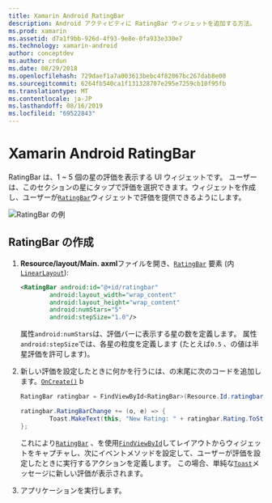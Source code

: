 ```yaml
---
title: Xamarin Android RatingBar
description: Android アクティビティに RatingBar ウィジェットを追加する方法。
ms.prod: xamarin
ms.assetid: d7a1f9bb-926d-4f93-9e8e-0fa933e330e7
ms.technology: xamarin-android
author: conceptdev
ms.author: crdun
ms.date: 08/29/2018
ms.openlocfilehash: 729daef1a7a003613bebc4f82067bc267dab8e00
ms.sourcegitcommit: 6264fb540ca1f131328707e295e7259cb10f95fb
ms.translationtype: MT
ms.contentlocale: ja-JP
ms.lasthandoff: 08/16/2019
ms.locfileid: "69522843"
---
```

# <a name="xamarinandroid-ratingbar"></a>Xamarin Android RatingBar

RatingBar は、1 ~ 5 個の星の評価を表示する UI ウィジェットです。 ユーザーは、このセクションの星にタップで評価を選択できます。ウィジェットを作成し、ユーザーが[`RatingBar`](xref:Android.Widget.RatingBar)ウィジェットで評価を提供できるようにします。

![RatingBar の例](ratingbar-images/01-ratingbar.png)


## <a name="creating-a-ratingbar"></a>RatingBar の作成

1. **Resource/layout/Main. axml**ファイルを開き、[`RatingBar`](xref:Android.Widget.RatingBar)
   要素 (内[`LinearLayout`](xref:Android.Widget.LinearLayout)):

    ```xml
    <RatingBar android:id="@+id/ratingbar"
            android:layout_width="wrap_content"
            android:layout_height="wrap_content"
            android:numStars="5"
            android:stepSize="1.0"/>
    ```
   属性`android:numStars`は、評価バーに表示する星の数を定義します。 属性`android:stepSize`では、各星の粒度を定義します (たとえば`0.5` 、の値は半星評価を許可します)。

2. 新しい評価を設定したときに何かを行うには、の末尾に次のコードを追加します。[`OnCreate()`](xref:Android.App.Activity.OnCreate*)
   b

    ```csharp
    RatingBar ratingbar = FindViewById<RatingBar>(Resource.Id.ratingbar);

    ratingbar.RatingBarChange += (o, e) => {
            Toast.MakeText(this, "New Rating: " + ratingbar.Rating.ToString (), ToastLength.Short).Show ();
    };
    ```

    これにより[`RatingBar`](xref:Android.Widget.RatingBar) 、を使用[`FindViewById`](xref:Android.App.Activity.FindViewById*)してレイアウトからウィジェットをキャプチャし、次にイベントメソッドを設定して、ユーザーが評価を設定したときに実行するアクションを定義します。 この場合、単純な[`Toast`](xref:Android.Widget.Toast)メッセージに新しい評価が表示されます。

3. アプリケーションを実行します。

